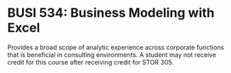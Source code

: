 # BUSI 534: Business Modeling with Excel

Provides a broad scope of analytic experience across corporate functions that is beneficial in consulting environments. A student may not receive credit for this course after receiving credit for STOR 305.